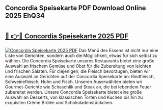 ## Concordia Speisekarte PDF Download Online 2025 EhQ34

# <h2><a href="http://gc7icg.nevu.top/?p=Concordia+Speisekarte">🔗 👉🔴 Concordia Speisekarte 2025 PDF</a></h2>

[![Concordia Speisekarte 2025 PDF](https://i.imgur.com/dBaPXMq.png)](http://gc7icg.nevu.top/?p=Concordia+Speisekarte)
Das Menü des Essens ist nicht nur eine Liste von Gerichten, sondern auch die Möglichkeit, etwas für sich selbst zu wählen. Die Concordia Speisekarte unseres Restaurants bietet eine große Auswahl an frischem Gemüse und Obst für die Zubereitung von leichten und frischen Salaten. Für diejenigen, die Fleisch bevorzugen, bieten wir eine Auswahl an Gerichten auf der Concordia Speisekarte an: Rindfleisch, Schweinefleisch, Huhn und Fisch. Unseren Auserwählten bieten wir Gourmet-Gerichte wie Schaschlik und Steak an, die bei lebendem Feuer zubereitet werden. Unsere Concordia Speisekarte bietet eine große Auswahl an Desserts, von klassischen Torten und Kuchen bis hin zu exquisiten Crème Brûlée und Schokoladenstückchen.
